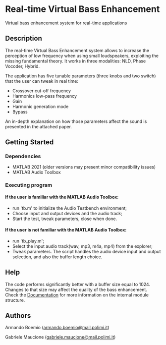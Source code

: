 
# Real-time Virtual Bass Enhancement

Virtual bass enhancement system for real-time applications

## Description
The real-time Virtual Bass Enhancement system allows to increase the perception of low frequency when using small loudspeakers, exploiting the missing fundamental theory.
It works in three modalities: NLD, Phase Vocoder, Hybrid.

The application has five tunable parameters (three knobs and two switch) that the user can tweak in real time:
* Crossover cut-off frequency
* Harmonics low-pass frequency
* Gain
* Harmonic generation mode
* Bypass

An in-depth explanation on how those parameters affect the sound is presented in the attached paper.


## Getting Started

### Dependencies

* MATLAB 2021 (older versions may present minor compatibility issues)
* MATLAB Audio Toolbox

### Executing program
#### If the user is familiar with the MATLAB Audio Toolbox:
* run 'tb.m' to initialize the Audio Testbench environment;
* Choose input and output devices and the audio track;
* Start the test, tweak parameters, close when done. 

#### If the user is not familiar with the MATLAB Audio Toolbox:
* run 'tb_play.m';
* Select the input audio track(wav, mp3, m4a, mp4) from the explorer;
* Tweak parameters. The script handles the audio device input and output selection, and also the buffer length choice.

## Help

The code performs significantly better with a buffer size equal to 1024. Changes to that size may affect the quality of the bass enhancement.
Check the [Documentation](https://github.com/armandoboemio98/ProjectCourse_L03/blob/main/documentation.md) for more information on the internal module structure. 

## Authors

Armando Boemio (armando.boemio@mail.polimi.it)

Gabriele Maucione (gabriele.maucione@mail.polimi.it)
